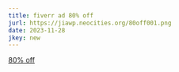 ```yaml
---
title: fiverr ad 80% off
jurl: https://jiawp.neocities.org/80off001.png
date: 2023-11-28
jkey: new
---
```

[80% off](https://jiawp.neocities.org/80off.html)
